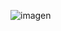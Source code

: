 ![imagen](https://user-images.githubusercontent.com/107906374/185815492-2b08aa61-86ac-416b-aaca-9bb60590b80e.png)
